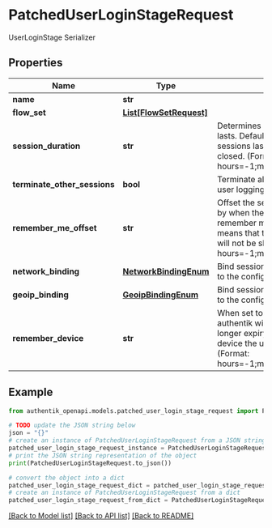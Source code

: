 # PatchedUserLoginStageRequest

UserLoginStage Serializer

## Properties

Name | Type | Description | Notes
------------ | ------------- | ------------- | -------------
**name** | **str** |  | [optional] 
**flow_set** | [**List[FlowSetRequest]**](FlowSetRequest.md) |  | [optional] 
**session_duration** | **str** | Determines how long a session lasts. Default of 0 means that the sessions lasts until the browser is closed. (Format: hours&#x3D;-1;minutes&#x3D;-2;seconds&#x3D;-3) | [optional] 
**terminate_other_sessions** | **bool** | Terminate all other sessions of the user logging in. | [optional] 
**remember_me_offset** | **str** | Offset the session will be extended by when the user picks the remember me option. Default of 0 means that the remember me option will not be shown. (Format: hours&#x3D;-1;minutes&#x3D;-2;seconds&#x3D;-3) | [optional] 
**network_binding** | [**NetworkBindingEnum**](NetworkBindingEnum.md) | Bind sessions created by this stage to the configured network | [optional] 
**geoip_binding** | [**GeoipBindingEnum**](GeoipBindingEnum.md) | Bind sessions created by this stage to the configured GeoIP location | [optional] 
**remember_device** | **str** | When set to a non-zero value, authentik will save a cookie with a longer expiry,to remember the device the user is logging in from. (Format: hours&#x3D;-1;minutes&#x3D;-2;seconds&#x3D;-3) | [optional] 

## Example

```python
from authentik_openapi.models.patched_user_login_stage_request import PatchedUserLoginStageRequest

# TODO update the JSON string below
json = "{}"
# create an instance of PatchedUserLoginStageRequest from a JSON string
patched_user_login_stage_request_instance = PatchedUserLoginStageRequest.from_json(json)
# print the JSON string representation of the object
print(PatchedUserLoginStageRequest.to_json())

# convert the object into a dict
patched_user_login_stage_request_dict = patched_user_login_stage_request_instance.to_dict()
# create an instance of PatchedUserLoginStageRequest from a dict
patched_user_login_stage_request_from_dict = PatchedUserLoginStageRequest.from_dict(patched_user_login_stage_request_dict)
```
[[Back to Model list]](../README.md#documentation-for-models) [[Back to API list]](../README.md#documentation-for-api-endpoints) [[Back to README]](../README.md)


